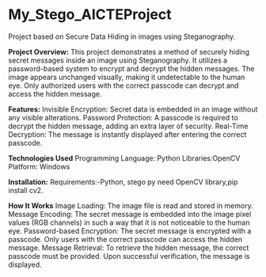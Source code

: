 # My_Stego_AICTEProject
Project based on Secure Data Hiding in images using Steganography.

**Project Overview:**
This project demonstrates a method of securely hiding secret messages inside an image using Steganography. It utilizes a password-based system to encrypt and decrypt the hidden messages. The image appears unchanged visually, making it undetectable to the human eye. Only authorized users with the correct passcode can decrypt and access the hidden message.

**Features:**
Invisible Encryption: Secret data is embedded in an image without any visible alterations.
Password Protection: A passcode is required to decrypt the hidden message, adding an extra layer of security.
Real-Time Decryption: The message is instantly displayed after entering the correct passcode.

**Technologies Used**
Programming Language: Python
Libraries:OpenCV
Platform: Windows

**Installation:**
Requirements:-Python, stego py need OpenCV library,pip install cv2.

**How It Works**
Image Loading: The image file is read and stored in memory.
Message Encoding: The secret message is embedded into the image pixel values (RGB channels) in such a way that it is not noticeable to the human eye.
Password-based Encryption: The secret message is encrypted with a passcode. Only users with the correct passcode can access the hidden message.
Message Retrieval: To retrieve the hidden message, the correct passcode must be provided. Upon successful verification, the message is displayed.





